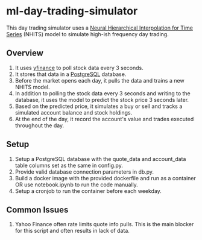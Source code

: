# ml-day-trading-simulator

This day trading simulator uses a [Neural Hierarchical Interpolation for Time Series](https://arxiv.org/abs/2201.12886) (NHITS) model to simulate high-ish frequency day trading. 

## Overview

1. It uses [yfinance](https://github.com/ranaroussi/yfinance) to poll stock data every 3 seconds.
2. It stores that data in a [PostgreSQL](https://www.postgresql.org/) database.
3. Before the market opens each day, it pulls the data and trains a new NHITS model.
4. In addition to polling the stock data every 3 seconds and writing to the database, it uses the model to predict the stock price 3 seconds later.
5. Based on the predicted price, it simulates a buy or sell and tracks a simulated account balance and stock holdings.
6. At the end of the day, it record the account's value and trades executed throughout the day.

## Setup

1. Setup a PostgreSQL database with the quote_data and account_data table columns set as the same in config.py.
2. Provide valid database connection parameters in db.py.
3. Build a docker image with the provided dockerfile and run as a container OR use notebook.ipynb to run the code manually.
4. Setup a cronjob to run the container before each weekday.

## Common Issues
1. Yahoo Finance often rate limits quote info pulls. This is the main blocker for this script and often results in lack of data.
